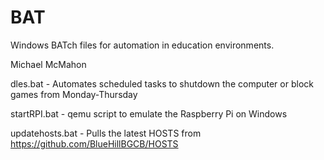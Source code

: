 # BAT
Windows BATch files for automation in education environments.

Michael McMahon

dles.bat - Automates scheduled tasks to shutdown the computer or block games from Monday-Thursday

startRPI.bat - qemu script to emulate the Raspberry Pi on Windows

updatehosts.bat - Pulls the latest HOSTS from https://github.com/BlueHillBGCB/HOSTS
